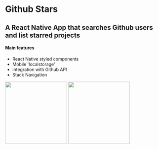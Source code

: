 # Github Stars
## A React Native App that searches Github users and list starred projects

#### Main features
- React Native styled components
- Mobile 'localstorage'
- integration with Github API
- Stack Navigation

<img src="/../master/screenshot/users.png" width="200"> <img src="/../master/screenshot/user.png" width="200">

